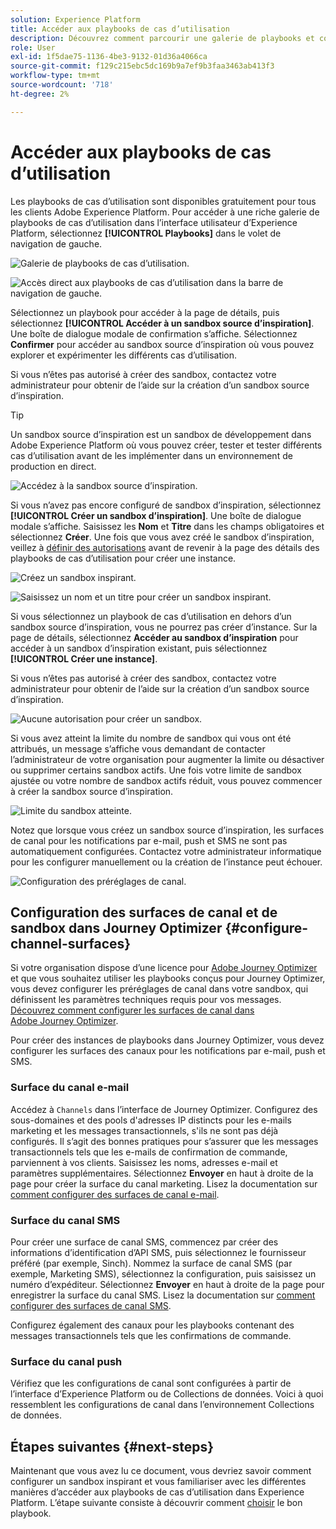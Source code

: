 ```yaml
---
solution: Experience Platform
title: Accéder aux playbooks de cas d’utilisation
description: Découvrez comment parcourir une galerie de playbooks et commencer à utiliser un sandbox inspirant.
role: User
exl-id: 1f5dae75-1136-4be3-9132-01d36a4066ca
source-git-commit: f129c215ebc5dc169b9a7ef9b3faa3463ab413f3
workflow-type: tm+mt
source-wordcount: '718'
ht-degree: 2%

---
```


# Accéder aux playbooks de cas d’utilisation

Les playbooks de cas d’utilisation sont disponibles gratuitement pour tous les clients Adobe Experience Platform. Pour accéder à une riche galerie de playbooks de cas d’utilisation dans l’interface utilisateur d’Experience Platform, sélectionnez **[!UICONTROL Playbooks]** dans le volet de navigation de gauche.

![Galerie de playbooks de cas d’utilisation.](/help/use-case-playbooks/assets/playbooks/discover/playbooks-gallery.png)

![Accès direct aux playbooks de cas d’utilisation dans la barre de navigation de gauche.](/help/use-case-playbooks/assets/playbooks/discover/left-nav-playbooks.png)

Sélectionnez un playbook pour accéder à la page de détails, puis sélectionnez **[!UICONTROL Accéder à un sandbox source d’inspiration]**. Une boîte de dialogue modale de confirmation s’affiche. Sélectionnez **Confirmer** pour accéder au sandbox source d’inspiration où vous pouvez explorer et expérimenter les différents cas d’utilisation.

Si vous n’êtes pas autorisé à créer des sandbox, contactez votre administrateur pour obtenir de l’aide sur la création d’un sandbox source d’inspiration.

>[!TIP]
>
>Un sandbox source d’inspiration est un sandbox de développement dans Adobe Experience Platform où vous pouvez créer, tester et tester différents cas d’utilisation avant de les implémenter dans un environnement de production en direct.

![Accédez à la sandbox source d’inspiration.](/help/use-case-playbooks/assets/playbooks/discover/inspirational-sandbox.png)

Si vous n’avez pas encore configuré de sandbox d’inspiration, sélectionnez **[!UICONTROL Créer un sandbox d’inspiration]**. Une boîte de dialogue modale s’affiche. Saisissez les **Nom** et **Titre** dans les champs obligatoires et sélectionnez **Créer**. Une fois que vous avez créé le sandbox d’inspiration, veillez à [définir des autorisations](/help/access-control/home.md) avant de revenir à la page des détails des playbooks de cas d’utilisation pour créer une instance.

![Créez un sandbox inspirant.](/help/use-case-playbooks/assets/playbooks/discover/create-inspirational-sandbox.png)

![Saisissez un nom et un titre pour créer un sandbox inspirant.](/help/use-case-playbooks/assets/playbooks/discover/create-inspirational-sandbox-modal.png)

Si vous sélectionnez un playbook de cas d’utilisation en dehors d’un sandbox source d’inspiration, vous ne pourrez pas créer d’instance. Sur la page de détails, sélectionnez **Accéder au sandbox d’inspiration** pour accéder à un sandbox d’inspiration existant, puis sélectionnez **[!UICONTROL Créer une instance]**.

Si vous n’êtes pas autorisé à créer des sandbox, contactez votre administrateur pour obtenir de l’aide sur la création d’un sandbox source d’inspiration.

![Aucune autorisation pour créer un sandbox.](/help/use-case-playbooks/assets/playbooks/discover/no-permissions-to-create-sandbox.png)

Si vous avez atteint la limite du nombre de sandbox qui vous ont été attribués, un message s’affiche vous demandant de contacter l’administrateur de votre organisation pour augmenter la limite ou désactiver ou supprimer certains sandbox actifs. Une fois votre limite de sandbox ajustée ou votre nombre de sandbox actifs réduit, vous pouvez commencer à créer la sandbox source d’inspiration.

![Limite du sandbox atteinte.](/help/use-case-playbooks/assets/playbooks/discover/sandbox-limit-reached.png)

Notez que lorsque vous créez un sandbox source d’inspiration, les surfaces de canal pour les notifications par e-mail, push et SMS ne sont pas automatiquement configurées. Contactez votre administrateur informatique pour les configurer manuellement ou la création de l’instance peut échouer.

![Configuration des préréglages de canal.](/help/use-case-playbooks/assets/playbooks/discover/configure-channel-presets.png)

## Configuration des surfaces de canal et de sandbox dans Journey Optimizer {#configure-channel-surfaces}

Si votre organisation dispose d’une licence pour [Adobe Journey Optimizer](https://experienceleague.adobe.com/docs/journey-optimizer/using/ajo-home.html?lang=fr) et que vous souhaitez utiliser les playbooks conçus pour Journey Optimizer, vous devez configurer les préréglages de canal dans votre sandbox, qui définissent les paramètres techniques requis pour vos messages. [Découvrez comment configurer les surfaces de canal dans Adobe Journey Optimizer](https://experienceleague.adobe.com/docs/journey-optimizer/using/configuration/channel-surfaces.html?lang=fr).

Pour créer des instances de playbooks dans Journey Optimizer, vous devez configurer les surfaces des canaux pour les notifications par e-mail, push et SMS.

### Surface du canal e-mail

Accédez à `Channels` dans l’interface de Journey Optimizer. Configurez des sous-domaines et des pools d&#39;adresses IP distincts pour les e-mails marketing et les messages transactionnels, s&#39;ils ne sont pas déjà configurés. Il s’agit des bonnes pratiques pour s’assurer que les messages transactionnels tels que les e-mails de confirmation de commande, parviennent à vos clients. Saisissez les noms, adresses e-mail et paramètres supplémentaires. Sélectionnez **Envoyer** en haut à droite de la page pour créer la surface du canal marketing. Lisez la documentation sur [comment configurer des surfaces de canal e-mail](https://experienceleague.adobe.com/docs/journey-optimizer/using/email/configure-email/email-settings.html?lang=fr).

### Surface du canal SMS

Pour créer une surface de canal SMS, commencez par créer des informations d’identification d’API SMS, puis sélectionnez le fournisseur préféré (par exemple, Sinch). Nommez la surface de canal SMS (par exemple, Marketing SMS), sélectionnez la configuration, puis saisissez un numéro d’expéditeur. Sélectionnez **Envoyer** en haut à droite de la page pour enregistrer la surface du canal SMS. Lisez la documentation sur [comment configurer des surfaces de canal SMS](https://experienceleague.adobe.com/docs/journey-optimizer/using/sms/sms-configuration.html?lang=fr#message-preset-sms).

Configurez également des canaux pour les playbooks contenant des messages transactionnels tels que les confirmations de commande.

### Surface du canal push

Vérifiez que les configurations de canal sont configurées à partir de l’interface d’Experience Platform ou de Collections de données. Voici à quoi ressemblent les configurations de canal dans l’environnement Collections de données.

## Étapes suivantes {#next-steps}

Maintenant que vous avez lu ce document, vous devriez savoir comment configurer un sandbox inspirant et vous familiariser avec les différentes manières d’accéder aux playbooks de cas d’utilisation dans Experience Platform. L’étape suivante consiste à découvrir comment [choisir](/help/use-case-playbooks/playbooks/choose.md) le bon playbook.
